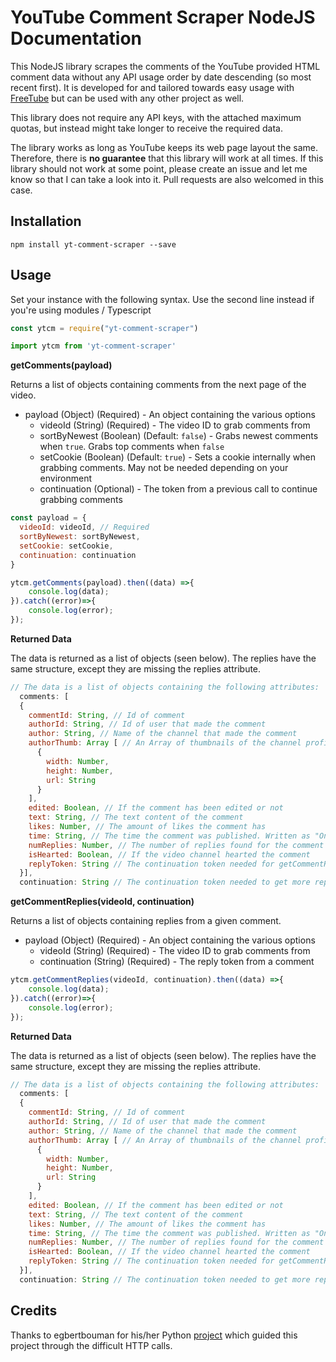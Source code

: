 # YouTube Comment Scraper NodeJS Documentation
This NodeJS library scrapes the comments of the YouTube provided HTML comment data without any API usage order by date descending (so most recent first). It is developed for and tailored towards easy usage with [FreeTube](https://github.com/FreeTubeApp/FreeTube) but can be used with any other project as well.

This library does not require any API keys, with the attached maximum quotas, but instead might take longer to receive the required data.

The library works as long as YouTube keeps its web page layout the same. Therefore, there is **no guarantee** that this library will work at all times.
If this library should not work at some point, please create an issue and let me know so that I can take a look into it. Pull requests are also welcomed in this case.

## Installation
`npm install yt-comment-scraper --save`

## Usage
Set your instance with the following syntax. Use the second line instead if you're using modules / Typescript
```javascript
const ytcm = require("yt-comment-scraper")

import ytcm from 'yt-comment-scraper'
```

**getComments(payload)**

Returns a list of objects containing comments from the next page of the video.

- payload (Object) (Required) - An object containing the various options
  - videoId (String) (Required) - The video ID to grab comments from
  - sortByNewest (Boolean) (Default: `false`) - Grabs newest comments when `true`. Grabs top comments when `false`
  - setCookie (Boolean) (Default: `true`) - Sets a cookie internally when grabbing comments. May not be needed depending on your environment
  - continuation (Optional) - The token from a previous call to continue grabbing comments

```javascript
const payload = {
  videoId: videoId, // Required
  sortByNewest: sortByNewest,
  setCookie: setCookie,
  continuation: continuation
}

ytcm.getComments(payload).then((data) =>{
    console.log(data);
}).catch((error)=>{
    console.log(error);
});
```
**Returned Data**

The data is returned as a list of objects (seen below). The replies have the same structure, except they are missing the replies attribute.
```javascript
// The data is a list of objects containing the following attributes:
  comments: [
  {
    commentId: String, // Id of comment
    authorId: String, // Id of user that made the comment
    author: String, // Name of the channel that made the comment
    authorThumb: Array [ // An Array of thumbnails of the channel profile
      {
        width: Number,
        height: Number,
        url: String
      }
    ],
    edited: Boolean, // If the comment has been edited or not
    text: String, // The text content of the comment
    likes: Number, // The amount of likes the comment has
    time: String, // The time the comment was published. Written as "One day ago"
    numReplies: Number, // The number of replies found for the comment
    isHearted: Boolean, // If the video channel hearted the comment
    replyToken: String // The continuation token needed for getCommentReplies()
  }],
  continuation: String // The continuation token needed to get more replies from getComments()
```

**getCommentReplies(videoId, continuation)**

Returns a list of objects containing replies from a given comment.

- payload (Object) (Required) - An object containing the various options
  - videoId (String) (Required) - The video ID to grab comments from
  - continuation (String) (Required) - The reply token from a comment

```javascript
ytcm.getCommentReplies(videoId, continuation).then((data) =>{
    console.log(data);
}).catch((error)=>{
    console.log(error);
});
```
**Returned Data**

The data is returned as a list of objects (seen below). The replies have the same structure, except they are missing the replies attribute.
```javascript
// The data is a list of objects containing the following attributes:
  comments: [
  {
    commentId: String, // Id of comment
    authorId: String, // Id of user that made the comment
    author: String, // Name of the channel that made the comment
    authorThumb: Array [ // An Array of thumbnails of the channel profile
      {
        width: Number,
        height: Number,
        url: String
      }
    ],
    edited: Boolean, // If the comment has been edited or not
    text: String, // The text content of the comment
    likes: Number, // The amount of likes the comment has
    time: String, // The time the comment was published. Written as "One day ago"
    numReplies: Number, // The number of replies found for the comment
    isHearted: Boolean, // If the video channel hearted the comment
    replyToken: String // The continuation token needed for getCommentReplies()
  }],
  continuation: String // The continuation token needed to get more replies from getComments()
```
## Credits
Thanks to egbertbouman for his/her Python [project](https://github.com/egbertbouman/youtube-comment-downloader) which guided this project through the difficult HTTP calls.
